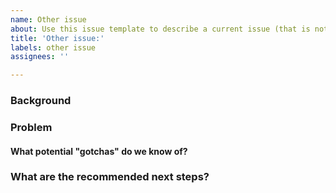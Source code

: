 ```yaml
---
name: Other issue
about: Use this issue template to describe a current issue (that is not a new example analysis)
title: 'Other issue:'
labels: other issue
assignees: ''

---
```


### Background

<!-- What was the background and context that lead to this problem? -->
<!-- Links to github comments or related issues are also helpful --> 

### Problem

<!-- Why does the current state of things not work?-->

#### What potential "gotchas" do we know of?

<!-- Are there any potentially tricky things or unknowns that the person who takes on this issue should know? -->

### What are the recommended next steps?

<!-- If applicable, what steps would you need to take to get started? -->

<!-- What other info is needed to complete this task (in however long an interval after the issue is written) -->
